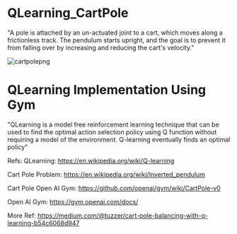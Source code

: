 # QLearning_CartPole
"A pole is attached by an un-actuated joint to a cart, which moves along a frictionless track. The pendulum starts upright, and the goal is to prevent it from falling over by increasing and reducing the cart's velocity."

![cartpolepng](https://user-images.githubusercontent.com/10358317/37607399-fb59e764-2ba8-11e8-99d9-9406cd2f3639.png)


# QLearning Implementation Using Gym
"QLearning is a model free reinforcement learning technique that can be used to find the optimal action selection policy using Q function without requiring a model of the environment. Q-learning eventually finds an optimal policy"

Refs: QLearning: https://en.wikipedia.org/wiki/Q-learning

Cart Pole Problem: https://en.wikipedia.org/wiki/Inverted_pendulum

Cart Pole Open AI Gym: https://github.com/openai/gym/wiki/CartPole-v0

Open AI Gym: https://gym.openai.com/docs/

More Ref: https://medium.com/@tuzzer/cart-pole-balancing-with-q-learning-b54c6068d947
